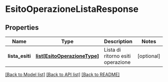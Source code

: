 # EsitoOperazioneListaResponse

## Properties
Name | Type | Description | Notes
------------ | ------------- | ------------- | -------------
**lista_esiti** | [**list[EsitoOperazioneType]**](EsitoOperazioneType.md) | Lista di ritorno esiti operazione | [optional] 

[[Back to Model list]](../README.md#documentation-for-models) [[Back to API list]](../README.md#documentation-for-api-endpoints) [[Back to README]](../README.md)

